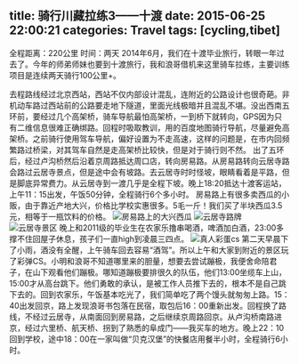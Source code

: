 title: 骑行川藏拉练3——十渡
date: 2015-06-25 22:00:21
categories: Travel
tags: [cycling,tibet]
---
 全程距离：220公里
时间：两天
2014年6月，我们在十渡毕业旅行，转眼一年过去了。今年的师弟师妹也要到十渡旅行，我和浪哥借机来这里骑车拉练，主要训练项目是连续两天骑行100公里+。
<!--more-->
去程路线经过北京西站，西站不仅内部设计混乱，连附近的公路设计也很奇葩。非机动车路过西站前的公路要走地下隧道，里面光线极暗并且混乱不堪。没出西南五环前，要经过几个高架桥，骑车导航最怕高架桥，一到桥下就转向，GPS因为只有二维信息很难正确绑路。回程时吸取教训，用的百度地图骑行导航，尽量避免高架桥。之前骑行使用驾车导航，偏好设置为不走高速，这样的问题是，在市内回频繁路过桥梁，对其驾车自然是走高架桥比较快，但是对于骑行则不然。
出了五环后，经过卢沟桥然后沿着京周路抵达周口店，转向房易路。从房易路转向云居寺路会路过云居寺景点，但是途中会有坡路。去云居寺时时怪坡，眼睛看着是平路，但是脚底异常费力。从云居寺到一渡几乎是全程下坡。晚上18:20抵达十渡客运站，上午11：15出发，午饭50分钟，全程骑行6个多小时。
房易路上有很多卖西瓜的小贩，由于靠近产地大兴，价格比学校实惠很多。5毛一斤！我们买了半块西瓜3.5元，相等于一瓶饮料的价格。
![房易路上的大兴西瓜](http://7tsysl.com1.z0.glb.clouddn.com/房易路西瓜.jpg)
![云居寺路牌](http://7tsysl.com1.z0.glb.clouddn.com/云居寺路牌.jpg)
![云居寺景区](http://7tsysl.com1.z0.glb.clouddn.com/云居寺自行车.jpg)
晚上和2011级的毕业生在农家乐撸串喝酒，啤酒加白酒，23:00多撑不住回屋子休息，孩子们一直high到凌晨三四点。
![真人彩蛋cs](http://7tsysl.com1.z0.glb.clouddn.com/cs合影.jpg)
第二天早晨下了小雨，酒没有全醒，上午骑车回去容易“酒驾”。所以上午和大家到附近的景区玩了彩弹CS。小明和浪哥不知道哪里来的胆量，想要去尝试蹦极，我便舍命陪君子，在山下观看他们蹦极。哪知道蹦极要排很久的队伍，他们13:00坐缆车上山，15:00才从高台跳下。他们勇敢的承认，是被工作人员推下去的，根本不是自己跳下去的。回到农家乐，午饭基本吃光了，我们简单吃了两个馒头就匆匆上路。15：40出发回京，路上发现浪哥书包落在民宿，取包后16：00重新出发。回程换了路线，不经过云居寺，从南面回到房易路，之后继续京周路回京。从卢沟桥南路进京，经过六里桥、航天桥、拐到了熟悉的阜成门——我买车的地方。晚上22：10回到学校，途中18：00在一家叫做“贝克汉堡”的快餐店用餐半小时，全程骑行6小时。